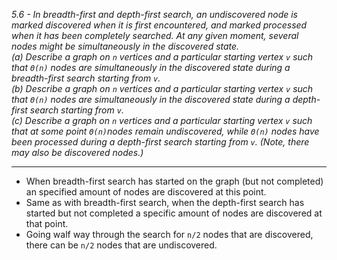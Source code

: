 *5.6 - In breadth-first and depth-first search, an undiscovered node is marked discovered when it is first encountered, and marked processed when it has been completely searched. At any given moment, several nodes might be simultaneously in the discovered state.*  
*(a) Describe a graph on `n` vertices and a particular starting vertex `v` such that `Θ(n)` nodes are simultaneously in the discovered state during a breadth-first search starting from `v`.  
(b) Describe a graph on `n` vertices and a particular starting vertex `v` such that `Θ(n)` nodes are simultaneously in the discovered state during a depth-first search starting from `v`.  
(c) Describe a graph on `n` vertices and a particular starting vertex `v` such that at some point `Θ(n)`nodes remain undiscovered, while `Θ(n)` nodes have been processed during a depth-first search starting from `v`. (Note, there may also be discovered nodes.)*
***
- When breadth-first search has started on the graph (but not completed) an specified amount of nodes are discovered at this point.
- Same as with breadth-first search, when the depth-first search has started but not completed a specific amount of nodes are discovered at that point.
- Going walf way through the search for `n/2` nodes that are discovered, there can be `n/2` nodes that are undiscovered.
